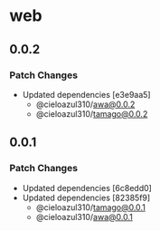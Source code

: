 # web

## 0.0.2

### Patch Changes

- Updated dependencies [e3e9aa5]
  - @cieloazul310/awa@0.0.2
  - @cieloazul310/tamago@0.0.2

## 0.0.1

### Patch Changes

- Updated dependencies [6c8edd0]
- Updated dependencies [82385f9]
  - @cieloazul310/tamago@0.0.1
  - @cieloazul310/awa@0.0.1
